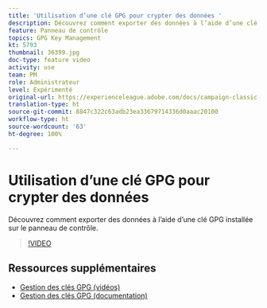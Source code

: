 ```yaml
---
title: 'Utilisation d’une clé GPG pour crypter des données '
description: Découvrez comment exporter des données à l’aide d’une clé GPG installée sur le panneau de contrôle.
feature: Panneau de contrôle
topics: GPG Key Management
kt: 5793
thumbnail: 36399.jpg
doc-type: feature video
activity: use
team: PM
role: Administrateur
level: Expérimenté
original-url: https://experienceleague.adobe.com/docs/campaign-classic-learn/tutorials/administrating/control-panel-acc/gpg-key-management/using-a-gpg-key-to-encrypt-data.html
translation-type: ht
source-git-commit: 8847c322c63adb23ea33679714336d0aaac20100
workflow-type: ht
source-wordcount: '63'
ht-degree: 100%

---
```



# Utilisation d’une clé GPG pour crypter des données

Découvrez comment exporter des données à l’aide d’une clé GPG installée sur le panneau de contrôle.

>[!VIDEO](https://video.tv.adobe.com/v/36399?quality=12)

## Ressources supplémentaires

* [Gestion des clés GPG (vidéos)](./gpg-key-management-overview.md)
* [Gestion des clés GPG (documentation)](https://docs.adobe.com/content/help/fr-FR/control-panel/using/instances-settings/gpg-keys-management.html)
